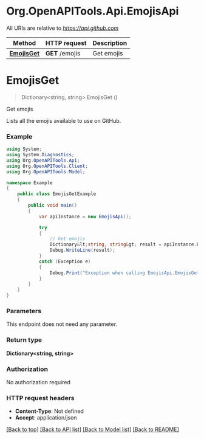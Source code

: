 # Org.OpenAPITools.Api.EmojisApi

All URIs are relative to *https://api.github.com*

Method | HTTP request | Description
------------- | ------------- | -------------
[**EmojisGet**](EmojisApi.md#emojisget) | **GET** /emojis | Get emojis


<a name="emojisget"></a>
# **EmojisGet**
> Dictionary<string, string> EmojisGet ()

Get emojis

Lists all the emojis available to use on GitHub.

### Example
```csharp
using System;
using System.Diagnostics;
using Org.OpenAPITools.Api;
using Org.OpenAPITools.Client;
using Org.OpenAPITools.Model;

namespace Example
{
    public class EmojisGetExample
    {
        public void main()
        {
            var apiInstance = new EmojisApi();

            try
            {
                // Get emojis
                Dictionary&lt;string, string&gt; result = apiInstance.EmojisGet();
                Debug.WriteLine(result);
            }
            catch (Exception e)
            {
                Debug.Print("Exception when calling EmojisApi.EmojisGet: " + e.Message );
            }
        }
    }
}
```

### Parameters
This endpoint does not need any parameter.

### Return type

**Dictionary<string, string>**

### Authorization

No authorization required

### HTTP request headers

 - **Content-Type**: Not defined
 - **Accept**: application/json

[[Back to top]](#) [[Back to API list]](../README.md#documentation-for-api-endpoints) [[Back to Model list]](../README.md#documentation-for-models) [[Back to README]](../README.md)

